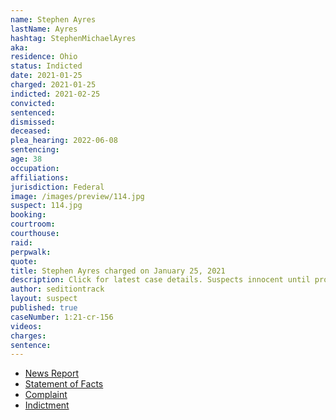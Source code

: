 ```yaml
---
name: Stephen Ayres
lastName: Ayres
hashtag: StephenMichaelAyres
aka:
residence: Ohio
status: Indicted
date: 2021-01-25
charged: 2021-01-25
indicted: 2021-02-25
convicted:
sentenced:
dismissed:
deceased:
plea_hearing: 2022-06-08
sentencing:
age: 38
occupation:
affiliations:
jurisdiction: Federal
image: /images/preview/114.jpg
suspect: 114.jpg
booking:
courtroom:
courthouse:
raid:
perpwalk:
quote:
title: Stephen Ayres charged on January 25, 2021
description: Click for latest case details. Suspects innocent until proven guilty.
author: seditiontrack
layout: suspect
published: true
caseNumber: 1:21-cr-156
videos:
charges:
sentence:
---
```


- [News Report](https://www.wfmj.com/story/43229774/warren-man-arrested-by-fbi-after-involvement-in-us-capitol-riots)
- [Statement of Facts](https://www.justice.gov/opa/page/file/1360721/download)
- [Complaint](https://www.justice.gov/opa/page/file/1360951/download)
- [Indictment](https://www.justice.gov/usao-dc/case-multi-defendant/file/1377916/download)
